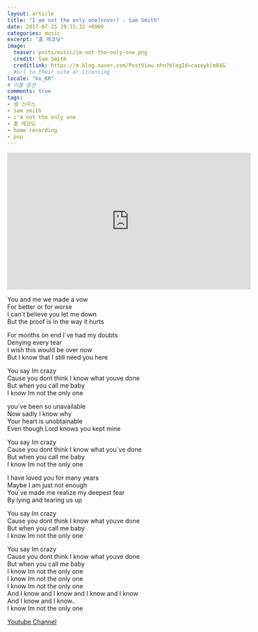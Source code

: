 ```yaml
---
layout: article
title: "I am not the only one(cover) - Sam Smith"
date: 2017-07-25 19:15:32 +0900
categories: music
excerpt: "홈 레코딩"
image:
  teaser: posts/music/im-not-the-only-one.png
  credit: Sam Smith
  creditlink: https://m.blog.naver.com/PostView.nhn?blogId=caseykim84&logNo=220199001341&proxyReferer=https%3A%2F%2Fwww.google.co.kr%2F
  #url to their site or licensing
locale: "ko_KR"
# 리플 옵션
comments: true
tags:
- 샘 스미스
- sam smith
- i'm not the only one
- 홈 레코딩
- home recording
- pop
---
```


<iframe width="560" height="315" src="https://www.youtube.com/embed/Y5T_98cl5Ns" frameborder="0" allowfullscreen></iframe>

You and me we made a vow <br>
For better or for worse <br>
I can`t believe you let me down <br>
But the proof is in the way it hurts <br>

For months on end I`ve had my doubts <br>
Denying every tear <br>
I wish this would be over now <br>
But I know that I still need you here <br>

You say Im crazy <br>
Cause you dont think I know what youve done <br>
But when you call me baby <br>
I know Im not the only one <br>

you`ve been so unavailable <br>
Now sadly I know why <br>
Your heart is unobtainable <br>
Even though Lord knows you kept mine <br>

You say Im crazy <br>
Cause you dont think I know what you`ve done <br>
But when you call me baby <br>
I know Im not the only one <br>

I have loved you for many years <br>
Maybe I am just not enough <br>
You`ve made me realize my deepest fear <br>
By lying and tearing us up <br>

You say Im crazy <br>
Cause you dont think I know what youve done <br>
But when you call me baby <br>
I know Im not the only one <br>

You say Im crazy <br>
Cause you dont think I know what youve done <br>
But when you call me baby <br>
I know Im not the only one <br>
I know Im not the only one <br>
I know Im not the only one <br>
And I know and I know and I know and I know <br>
And I know and I know.. <br>
I know Im not the only one

<a class="btn-social youtube" href="https://www.youtube.com/channel/UCX04UECIFaAjNnsak6GzpZg" target="_blank"><i class="fa fa-youtube" aria-hidden="true"></i> Youtube Channel</a>
